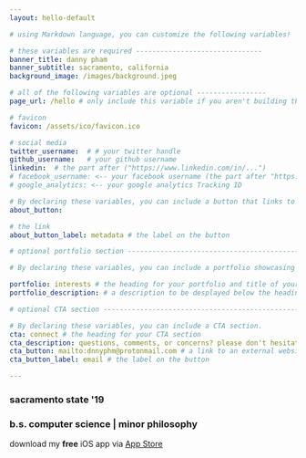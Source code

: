 ```yaml
---
layout: hello-default

# using Markdown language, you can customize the following variables!

# these variables are required -------------------------------
banner_title: danny pham
banner_subtitle: sacramento, california
background_image: /images/background.jpeg

# all of the following variables are optional -----------------
page_url: /hello # only include this variable if you aren't building the page to your primary domain

# favicon
favicon: /assets/ico/favicon.ico

# social media
twitter_username:  # # your twitter handle
github_username:   # your github username
linkedin:  # the part after ("https://www.linkedin.com/in/...")
# facebook_username: <-- your facebook username (the part after "https://www.facebook.com/...")
# google_analytics: <-- your google analytics Tracking ID

# By declaring these variables, you can include a button that links to an external website or to media.
about_button:

# the link
about_button_label: metadata # the label on the button

# optional portfolio section ------------------------------------------

# By declaring these variables, you can include a portfolio showcasing your work and organize your portfolio's items into a custom layout, all without adding any CSS. In addition, you must 1) create an HTML file in the_includes folder for each project with the text you'd like to display, and 2) create a YAML file in the _data folder describing the order in which each project should be shown and categorized. See `/includes/example.html` and `/_data/work.yml` for examples.

portfolio: interests # the heading for your portfolio and title of your YAML file
portfolio_description: # a description to be desplayed below the heading and above the content

# optional CTA section --------------------------------------------------

# By declaring these variables, you can include a CTA section.
cta: connect # the heading for your CTA section
cta_description: questions, comments, or concerns? please don't hesitate to reach out. # a description to be desplayed below the heading and above the content
cta_button: mailto:dnnyphm@protonmail.com # a link to an external website or to media
cta_button_label: email # the label on the button

---			
```

[//]: # (write a bit about yourself here)
### sacramento state '19  

### b.s. computer science | minor philosophy

download my **free** iOS app via [App Store](https://apps.apple.com/us/app/learn-cybersecurity/id1556509824)
